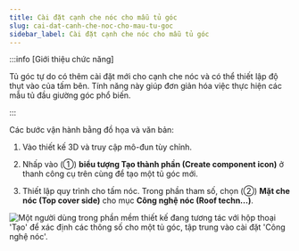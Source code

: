 ```yaml
---
title: Cài đặt cạnh che nóc cho mẫu tủ góc
slug: cai-dat-canh-che-noc-cho-mau-tu-goc
sidebar_label: Cài đặt cạnh che nóc cho mẫu tủ góc
---
```


:::info [Giới thiệu chức năng]

Tủ góc tự do có thêm cài đặt mới cho cạnh che nóc và có thể thiết lập độ thụt vào của tấm bên. Tính năng này giúp đơn giản hóa việc thực hiện các mẫu tủ đầu giường góc phổ biến.

:::

Các bước vận hành bằng đồ họa và văn bản:

1. Vào thiết kế 3D và truy cập mô-đun tùy chỉnh.

2. Nhấp vào (①) **biểu tượng Tạo thành phần (Create component icon)** ở thanh công cụ trên cùng để tạo một tủ góc mới.

3. Thiết lập quy trình cho tấm nóc. Trong phần tham số, chọn (②) **Mặt che nóc (Top cover side)** cho mục **Công nghệ nóc (Roof techn...)**.

![Một người dùng trong phần mềm thiết kế đang tương tác với hộp thoại 'Tạo' để xác định các thông số cho một tủ góc, tập trung vào cài đặt 'Công nghệ nóc'.](https://storage.googleapis.com/jegavn_kb/images/2b4594cb-5696-4295-9e68-2c8bd9c44708.png)